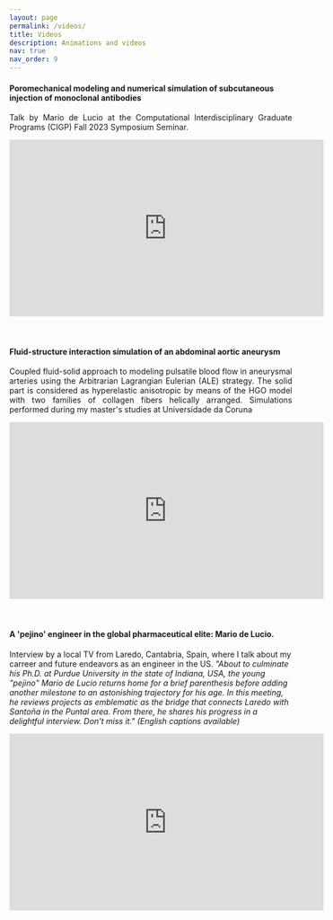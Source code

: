 ```yaml
---
layout: page
permalink: /videos/
title: Videos
description: Animations and videos
nav: true
nav_order: 9
---
```


#### Poromechanical modeling and numerical simulation of subcutaneous injection of monoclonal antibodies
<p style="text-align: justify;">
Talk by Mario de Lucio at the Computational Interdisciplinary Graduate Programs (CIGP) Fall 2023 Symposium Seminar.
</p>

<div class="video-container">
  <iframe width="560" height="315" src="https://www.youtube.com/embed/6yFBMedcIT8" title="YouTube video player" frameborder="0" allow="accelerometer; autoplay; clipboard-write; encrypted-media; gyroscope; picture-in-picture; web-share" allowfullscreen></iframe>
</div>
<br/><br/>


#### Fluid-structure interaction simulation of an abdominal aortic aneurysm
<p style="text-align: justify;">
Coupled fluid-solid approach to modeling pulsatile blood flow in aneurysmal arteries using the Arbitrarian Lagrangian Eulerian (ALE) strategy. The solid part is considered as hyperelastic anisotropic by means of the HGO model with two families of collagen fibers helically arranged. Simulations performed during my master's studies at Universidade da Coruna
</p>

<div class="video-container">
  <iframe width="560" height="315" src="https://www.youtube.com/embed/Q7G-yB3iWwQ" title="YouTube video player" frameborder="0" allow="accelerometer; autoplay; clipboard-write; encrypted-media; gyroscope; picture-in-picture; web-share" allowfullscreen></iframe>
</div>
<br/><br/>


#### A 'pejino' engineer in the global pharmaceutical elite: Mario de Lucio.
Interview by a local TV from Laredo, Cantabria, Spain, where I talk about my carreer and future endeavors as an engineer in the US. <i>"About to culminate his Ph.D. at Purdue University in the state of Indiana, USA, the young "pejino" Mario de Lucio returns home for a brief parenthesis before adding another milestone to an astonishing trajectory for his age. In this meeting, he reviews projects as emblematic as the bridge that connects Laredo with Santoña in the Puntal area. From there, he shares his progress in a delightful interview. Don't miss it."<i> (English captions available)

<div class="video-container">
  <iframe width="560" height="315" src="https://www.youtube.com/embed/aiDH-qQnBqs" title="YouTube video player" frameborder="0" allow="accelerometer; autoplay; clipboard-write; encrypted-media; gyroscope; picture-in-picture; web-share" allowfullscreen></iframe>
</div>
<br/><br/>
